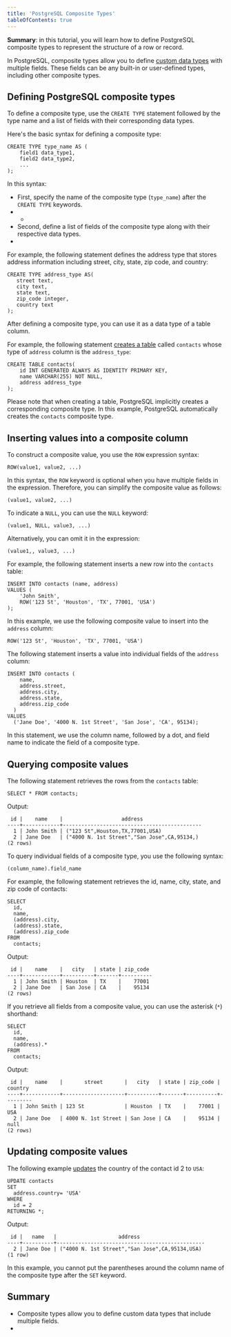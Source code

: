 ```yaml
---
title: 'PostgreSQL Composite Types'
tableOfContents: true
---
```


**Summary**: in this tutorial, you will learn how to define PostgreSQL composite types to represent the structure of a row or record.



In PostgreSQL, composite types allow you to define [custom data types](/docs/postgresql/postgresql-user-defined-data-types) with multiple fields. These fields can be any built-in or user-defined types, including other composite types.



## Defining PostgreSQL composite types



To define a composite type, use the `CREATE TYPE` statement followed by the type name and a list of fields with their corresponding data types.



Here's the basic syntax for defining a composite type:



```
CREATE TYPE type_name AS (
    field1 data_type1,
    field2 data_type2,
    ...
);
```



In this syntax:



- First, specify the name of the composite type (`type_name`) after the `CREATE TYPE` keywords.
- -
- Second, define a list of fields of the composite type along with their respective data types.
- 


For example, the following statement defines the address type that stores address information including street, city, state, zip code, and country:



```
CREATE TYPE address_type AS(
   street text,
   city text,
   state text,
   zip_code integer,
   country text
);
```



After defining a composite type, you can use it as a data type of a table column.



For example, the following statement [creates a table](/docs/postgresql/postgresql-create-table) called `contacts` whose type of `address` column is the `address_type`:



```
CREATE TABLE contacts(
    id INT GENERATED ALWAYS AS IDENTITY PRIMARY KEY,
    name VARCHAR(255) NOT NULL,
    address address_type
);
```



Please note that when creating a table, PostgreSQL implicitly creates a corresponding composite type. In this example, PostgreSQL automatically creates the `contacts` composite type.



## Inserting values into a composite column



To construct a composite value, you use the `ROW` expression syntax:



```
ROW(value1, value2, ...)
```



In this syntax, the `ROW` keyword is optional when you have multiple fields in the expression. Therefore, you can simplify the composite value as follows:



```
(value1, value2, ...)
```



To indicate a `NULL`, you can use the `NULL` keyword:



```
(value1, NULL, value3, ...)
```



Alternatively, you can omit it in the expression:



```
(value1,, value3, ...)
```



For example, the following statement inserts a new row into the `contacts` table:



```
INSERT INTO contacts (name, address)
VALUES (
    'John Smith',
    ROW('123 St', 'Houston', 'TX', 77001, 'USA')
);
```



In this example, we use the following composite value to insert into the `address` column:



```
ROW('123 St', 'Houston', 'TX', 77001, 'USA')
```



The following statement inserts a value into individual fields of the `address` column:



```
INSERT INTO contacts (
    name,
    address.street,
    address.city,
    address.state,
    address.zip_code
  )
VALUES
  ('Jane Doe', '4000 N. 1st Street', 'San Jose', 'CA', 95134);
```



In this statement, we use the column name, followed by a dot, and field name to indicate the field of a composite type.



## Querying composite values



The following statement retrieves the rows from the `contacts` table:



```
SELECT * FROM contacts;
```



Output:



```
 id |    name    |                   address
----+------------+---------------------------------------------
  1 | John Smith | ("123 St",Houston,TX,77001,USA)
  2 | Jane Doe   | ("4000 N. 1st Street","San Jose",CA,95134,)
(2 rows)
```



To query individual fields of a composite type, you use the following syntax:



```
(column_name).field_name
```



For example, the following statement retrieves the id, name, city, state, and zip code of contacts:



```
SELECT
  id,
  name,
  (address).city,
  (address).state,
  (address).zip_code
FROM
  contacts;
```



Output:



```
 id |    name    |   city   | state | zip_code
----+------------+----------+-------+----------
  1 | John Smith | Houston  | TX    |    77001
  2 | Jane Doe   | San Jose | CA    |    95134
(2 rows)
```



If you retrieve all fields from a composite value, you can use the asterisk (`*`) shorthand:



```
SELECT
  id,
  name,
  (address).*
FROM
  contacts;
```



Output:



```
 id |    name    |       street       |   city   | state | zip_code | country
----+------------+--------------------+----------+-------+----------+---------
  1 | John Smith | 123 St             | Houston  | TX    |    77001 | USA
  2 | Jane Doe   | 4000 N. 1st Street | San Jose | CA    |    95134 | null
(2 rows)
```



## Updating composite values



The following example [updates](/docs/postgresql/postgresql-update) the country of the contact id 2 to `USA`:



```
UPDATE contacts
SET
  address.country= 'USA'
WHERE
  id = 2
RETURNING *;
```



Output:



```
 id |   name   |                    address
----+----------+------------------------------------------------
  2 | Jane Doe | ("4000 N. 1st Street","San Jose",CA,95134,USA)
(1 row)
```



In this example, you cannot put the parentheses around the column name of the composite type after the `SET` keyword.



## Summary



- Composite types allow you to define custom data types that include multiple fields.
- 
